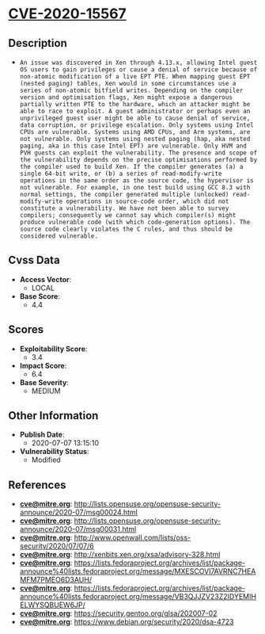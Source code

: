 
# [CVE-2020-15567](http://lists.opensuse.org/opensuse-security-announce/2020-07/msg00024.html)

## Description

- `An issue was discovered in Xen through 4.13.x, allowing Intel guest OS users to gain privileges or cause a denial of service because of non-atomic modification of a live EPT PTE. When mapping guest EPT (nested paging) tables, Xen would in some circumstances use a series of non-atomic bitfield writes. Depending on the compiler version and optimisation flags, Xen might expose a dangerous partially written PTE to the hardware, which an attacker might be able to race to exploit. A guest administrator or perhaps even an unprivileged guest user might be able to cause denial of service, data corruption, or privilege escalation. Only systems using Intel CPUs are vulnerable. Systems using AMD CPUs, and Arm systems, are not vulnerable. Only systems using nested paging (hap, aka nested paging, aka in this case Intel EPT) are vulnerable. Only HVM and PVH guests can exploit the vulnerability. The presence and scope of the vulnerability depends on the precise optimisations performed by the compiler used to build Xen. If the compiler generates (a) a single 64-bit write, or (b) a series of read-modify-write operations in the same order as the source code, the hypervisor is not vulnerable. For example, in one test build using GCC 8.3 with normal settings, the compiler generated multiple (unlocked) read-modify-write operations in source-code order, which did not constitute a vulnerability. We have not been able to survey compilers; consequently we cannot say which compiler(s) might produce vulnerable code (with which code-generation options). The source code clearly violates the C rules, and thus should be considered vulnerable.`

## Cvss Data

- **Access Vector**:
  - LOCAL
- **Base Score**:
  - 4.4

## Scores

- **Exploitability Score**:
  - 3.4
- **Impact Score**:
  - 6.4
- **Base Severity**:
  - MEDIUM

## Other Information

- **Publish Date**:
  - 2020-07-07 13:15:10
- **Vulnerability Status**:
  - Modified

## References

- **cve@mitre.org**: http://lists.opensuse.org/opensuse-security-announce/2020-07/msg00024.html
- **cve@mitre.org**: http://lists.opensuse.org/opensuse-security-announce/2020-07/msg00031.html
- **cve@mitre.org**: http://www.openwall.com/lists/oss-security/2020/07/07/6
- **cve@mitre.org**: http://xenbits.xen.org/xsa/advisory-328.html
- **cve@mitre.org**: https://lists.fedoraproject.org/archives/list/package-announce%40lists.fedoraproject.org/message/MXESCOVI7AVRNC7HEAMFM7PMEO6D3AUH/
- **cve@mitre.org**: https://lists.fedoraproject.org/archives/list/package-announce%40lists.fedoraproject.org/message/VB3QJJZV23Z2IDYEMIHELWYSQBUEW6JP/
- **cve@mitre.org**: https://security.gentoo.org/glsa/202007-02
- **cve@mitre.org**: https://www.debian.org/security/2020/dsa-4723
